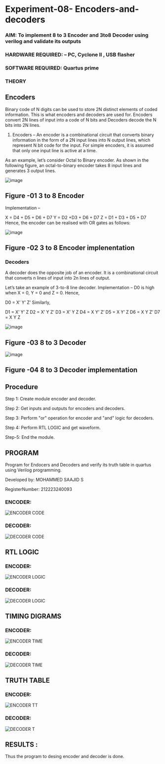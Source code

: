 # Experiment-08- Encoders-and-decoders 
### AIM: To implement 8 to 3 Encoder and  3to8 Decoder using verilog and validate its outputs
### HARDWARE REQUIRED:  – PC, Cyclone II , USB flasher
### SOFTWARE REQUIRED:   Quartus prime
### THEORY 

## Encoders
Binary code of N digits can be used to store 2N distinct elements of coded information. This is what encoders and decoders are used for. Encoders convert 2N lines of input into a code of N bits and Decoders decode the N bits into 2N lines.

1. Encoders –
An encoder is a combinational circuit that converts binary information in the form of a 2N input lines into N output lines, which represent N bit code for the input. For simple encoders, it is assumed that only one input line is active at a time.

As an example, let’s consider Octal to Binary encoder. As shown in the following figure, an octal-to-binary encoder takes 8 input lines and generates 3 output lines.

![image](https://user-images.githubusercontent.com/36288975/171543588-bc0746df-a173-4b35-989e-5fb7d385fe8a.png)

## Figure -01 3 to 8 Encoder 


Implementation –

X = D4 + D5 + D6 + D7
Y = D2 +D3 + D6 + D7
Z = D1 + D3 + D5 + D7 
Hence, the encoder can be realised with OR gates as follows:


![image](https://user-images.githubusercontent.com/36288975/171543740-68403b82-aa93-4c98-9343-f32b14885a2e.png)

## Figure -02 3 to 8 Encoder implenentation 

 ### Decoders 
A decoder does the opposite job of an encoder. It is a combinational circuit that converts n lines of input into 2n lines of output.

Let’s take an example of 3-to-8 line decoder.
Implementation –
D0 is high when X = 0, Y = 0 and Z = 0. Hence,

D0 = X’ Y’ Z’ 
Similarly,

D1 = X’ Y’ Z
D2 = X’ Y Z’
D3 = X’ Y Z
D4 = X Y’ Z’
D5 = X Y’ Z
D6 = X Y Z’
D7 = X Y Z 


![image](https://user-images.githubusercontent.com/36288975/171543978-ee2d0671-2846-40a1-8705-507fd6287a49.png)

## Figure -03 8 to 3 Decoder 



![image](https://user-images.githubusercontent.com/36288975/171543866-5a6eace6-8683-49d7-9c4f-a7cb30ec3035.png)

## Figure -04 8 to 3 Decoder implementation 

## Procedure

Step 1: Create module encoder and decoder.

Step 2: Get inputs and outputs for encoders and decoders.

Step 3: Perform "or" operation for encoder and "and" logic for decoders.

Step 4: Perform RTL LOGIC and get waveform.

Step-5: End the module.



## PROGRAM 

Program for Endocers and Decoders  and verify its truth table in quartus using Verilog programming.

Developed by: MOHAMMED SAAJID S

RegisterNumber: 212223240093

### ENCODER:

![ENCODER CODE](https://github.com/Confusion7/Experiment-08-Encoders-and-decoders-/assets/141727149/be1167e0-bdc4-4a9f-853d-4e9351461965)

### DECODER:

![DECODER CODE](https://github.com/Confusion7/Experiment-08-Encoders-and-decoders-/assets/141727149/92155ed7-b4bb-47f1-affe-a1b0b525c19d)

## RTL LOGIC  

### ENCODER:

![ENCODER LOGIC](https://github.com/Confusion7/Experiment-08-Encoders-and-decoders-/assets/141727149/94ffad48-dfbb-4d64-a2f4-53838e9df02d)

### DECODER:

![DECODER LOGIC](https://github.com/Confusion7/Experiment-08-Encoders-and-decoders-/assets/141727149/18aad91a-ca43-4b48-9863-cc0552f63ba7)

## TIMING DIGRAMS  

### ENCODER:

![ENCODER TIME](https://github.com/Confusion7/Experiment-08-Encoders-and-decoders-/assets/141727149/d56ceb73-5f58-4d34-a73d-e8ef4e4f8149)

### DECODER:

![DECODER TIME](https://github.com/Confusion7/Experiment-08-Encoders-and-decoders-/assets/141727149/c8b90aa1-d30d-44e7-9f2a-f9b98006b089)

## TRUTH TABLE 

### ENCODER:

![ENCODER TT](https://github.com/Confusion7/Experiment-08-Encoders-and-decoders-/assets/141727149/57dfcf6d-1f76-46fe-a078-1b86f4a88c61)

### DECODER:

![DECODER T](https://github.com/Confusion7/Experiment-08-Encoders-and-decoders-/assets/141727149/49ac0d4d-d393-4fac-bfe9-0fb8f8d243f5)

## RESULTS :

Thus the program to desing encoder and decoder is done.
